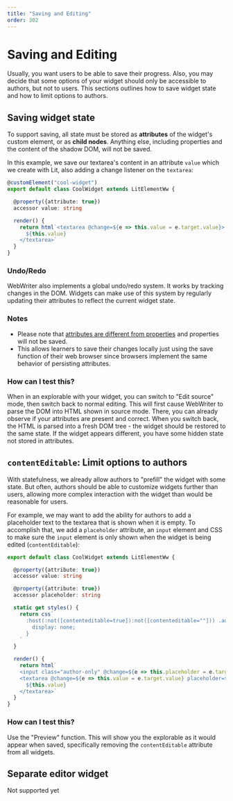 ```yaml
---
title: "Saving and Editing"
order: 302
---
```


# Saving and Editing
Usually, you want users to be able to save their progress. Also, you may decide that some options of your widget should only be accessible to authors, but not to users. This sections outlines how to save widget state and how to limit options to authors.


## Saving widget state
 To support saving, all state must be stored as **attributes** of the widget's custom element, or as **child nodes**. Anything else, including properties and the content of the shadow DOM, will not be saved.

In this example, we save our textarea's content in an attribute `value` which we create with Lit, also adding a change listener on the `textarea`:

```ts
@customElement("cool-widget")
export default class CoolWidget extends LitElementWw {

  @property({attribute: true})
  accessor value: string

  render() {
    return html`<textarea @change=${e => this.value = e.target.value}>
      ${this.value}
    </textarea>`
  }
}
```

### Undo/Redo
WebWriter also implements a global undo/redo system. It works by tracking changes in the DOM. Widgets can make use of this system by regularly updating their attributes to reflect the current widget state. 

### Notes
- Please note that [attributes are different from properties](https://stackoverflow.com/a/6004028) and properties will not be saved.
- This allows learners to save their changes locally just using the save function of their web browser since browsers implement the same behavior of persisting attributes.

### How can I test this?
When in an explorable with your widget, you can switch to "Edit source" mode, then switch back to normal editing. This will first cause WebWriter to parse the DOM into HTML shown in source mode. There, you can already observe if your attributes are present and correct. When you switch back, the HTML is parsed into a fresh DOM tree - the widget should be restored to the same state. If the widget appears different, you have some hidden state not stored in attributes.

## `contentEditable`: Limit options to authors
With statefulness, we already allow authors to "prefill" the widget with some state. But often, authors should be able to customize widgets further than users, allowing more complex interaction with the widget than would be reasonable for users.

For example, we may want to add the ability for authors to add a placeholder text to the textarea that is shown when it is empty. To accomplish that, we add a `placeholder` attribute, an `input` element and CSS to make sure the `input` element is only shown when the widget is being edited (`contentEditable`):

```ts
export default class CoolWidget extends LitElementWw {

  @property({attribute: true})
  accessor value: string

  @property({attribute: true})
  accessor placeholder: string

  static get styles() {
    return css`
      :host(:not([contenteditable=true]):not([contenteditable=""])) .author-only {
        display: none;
      }
    `
  }

  render() {
    return html`
    <input class="author-only" @change=${e => this.placeholder = e.target.value}></input>
    <textarea @change=${e => this.value = e.target.value} placeholder=${this.placeholder}>
      ${this.value}
    </textarea>`
  }
}
```

### How can I test this?
Use the "Preview" function. This will show you the explorable as it would appear when saved, specifically removing the `contentEditable` attribute from all widgets.

## Separate editor widget
Not supported yet
